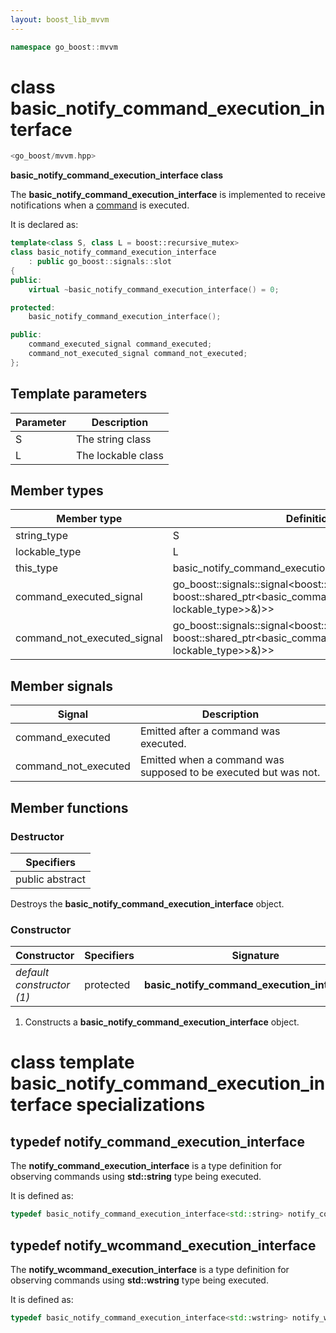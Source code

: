 ```yaml
---
layout: boost_lib_mvvm
---
```


```c++
namespace go_boost::mvvm
```

# class basic_notify_command_execution_interface

```c++
<go_boost/mvvm.hpp>
```

**basic_notify_command_execution_interface class**

The **basic_notify_command_execution_interface** is implemented to receive notifications
when a [command](./class_template_basic_command_interface.html) is executed.

It is declared as:

```c++
template<class S, class L = boost::recursive_mutex>
class basic_notify_command_execution_interface
    : public go_boost::signals::slot
{
public:
    virtual ~basic_notify_command_execution_interface() = 0;

protected:
    basic_notify_command_execution_interface();

public:
    command_executed_signal command_executed;
    command_not_executed_signal command_not_executed;
};
```

## Template parameters

Parameter | Description
-|-
S | The string class
L | The lockable class

## Member types

Member type | Definition
-|-
string_type | S
lockable_type | L
this_type | basic_notify_command_execution_interface<S, L>
command_executed_signal | go_boost\::signals\::signal<boost\::function<void(const boost\::shared_ptr<basic_command_interface<string_type, lockable_type>>&)>>
command_not_executed_signal | go_boost\::signals\::signal<boost\::function<void(const boost\::shared_ptr<basic_command_interface<string_type, lockable_type>>&)>>

## Member signals

Signal | Description
-|-
command_executed | Emitted after a command was executed.
command_not_executed | Emitted when a command was supposed to be executed but was not.

## Member functions

### Destructor

Specifiers |
-|
public abstract |

Destroys the **basic_notify_command_execution_interface** object.

### Constructor

Constructor | Specifiers | Signature
-|-|-
*default constructor (1)* | protected | **basic_notify_command_execution_interface**()

1. Constructs a **basic_notify_command_execution_interface** object.

# class template basic_notify_command_execution_interface specializations

## typedef notify_command_execution_interface

The **notify_command_execution_interface** is a type definition for observing commands
using **std::string** type being executed.

It is defined as:

```c++
typedef basic_notify_command_execution_interface<std::string> notify_command_execution_interface;
```

## typedef notify_wcommand_execution_interface

The **notify_wcommand_execution_interface** is a type definition for observing commands
using **std::wstring** type being executed.

It is defined as:

```c++
typedef basic_notify_command_execution_interface<std::wstring> notify_wcommand_execution_interface;
```
